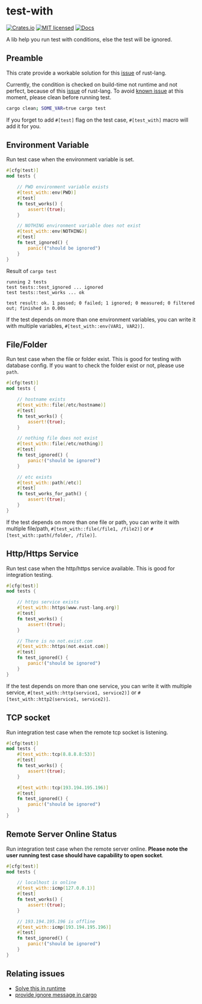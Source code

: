# test-with
[![Crates.io][crates-badge]][crate-url]
[![MIT licensed][mit-badge]][mit-url]
[![Docs][doc-badge]][doc-url]

A lib help you run test with conditions, else the test will be ignored.

## Preamble
This crate provide a workable solution for this [issue][original-issue] of rust-lang.

Currently, the condition is checked on build-time not runtime and not perfect,
because of this [issue][original-issue] of rust-lang.
To avoid [known issue][known-issue] at this moment,
please clean before running test.
```bash
cargo clean; SOME_VAR=true cargo test
```

If you forget to add `#[test]` flag on the test case, `#[test_with]` macro will add it for you.

## Environment Variable
Run test case when the environment variable is set.

```rust
#[cfg(test)]
mod tests {

    // PWD environment variable exists
    #[test_with::env(PWD)]
    #[test]
    fn test_works() {
        assert!(true);
    }

    // NOTHING environment variable does not exist
    #[test_with::env(NOTHING)]
    #[test]
    fn test_ignored() {
        panic!("should be ignored")
    }
}
```

Result of `cargo test`
```text
running 2 tests
test tests::test_ignored ... ignored
test tests::test_works ... ok

test result: ok. 1 passed; 0 failed; 1 ignored; 0 measured; 0 filtered out; finished in 0.00s
```

If the test depends on more than one environment variables,
you can write it with multiple variables, `#[test_with::env(VAR1, VAR2)]`.

## File/Folder
Run test case when the file or folder exist.  This is good for testing with database config.
If you want to check the folder exist or not, please use `path`.

```rust
#[cfg(test)]
mod tests {

    // hostname exists
    #[test_with::file(/etc/hostname)]
    #[test]
    fn test_works() {
        assert!(true);
    }

    // nothing file does not exist
    #[test_with::file(/etc/nothing)]
    #[test]
    fn test_ignored() {
        panic!("should be ignored")
    }

    // etc exists
    #[test_with::path(/etc)]
    #[test]
    fn test_works_for_path() {
        assert!(true);
    }
}
```

If the test depends on more than one file or path,
you can write it with multiple file/path,
`#[test_with::file(/file1, /file2)]` or `#[test_with::path(/folder, /file)]`.

## Http/Https Service
Run test case when the http/https service available.  This is good for integration testing.

```rust
#[cfg(test)]
mod tests {

    // https service exists
    #[test_with::https(www.rust-lang.org)]
    #[test]
    fn test_works() {
        assert!(true);
    }

    // There is no not.exist.com
    #[test_with::https(not.exist.com)]
    #[test]
    fn test_ignored() {
        panic!("should be ignored")
    }
}
```

If the test depends on more than one service,
you can write it with multiple service,
`#[test_with::http(service1, service2)]` or `#[test_with::http2(service1, service2)]`.

## TCP socket
Run integration test case when the remote tcp socket is listening.

```rust
#[cfg(test)]
mod tests {
    #[test_with::tcp(8.8.8.8:53)]
    #[test]
    fn test_works() {
        assert!(true);
    }

    #[test_with::tcp(193.194.195.196)]
    #[test]
    fn test_ignored() {
        panic!("should be ignored")
    }
}
```

## Remote Server Online Status
Run integration test case when the remote server online.
**Please note the user running test case should have capability to open socket**.

```rust
#[cfg(test)]
mod tests {

    // localhost is online
    #[test_with::icmp(127.0.0.1)]
    #[test]
    fn test_works() {
        assert!(true);
    }

    // 193.194.195.196 is offline
    #[test_with::icmp(193.194.195.196)]
    #[test]
    fn test_ignored() {
        panic!("should be ignored")
    }
}
```

## Relating issues
* [Solve this in runtime][original-issue]
* [provide ignore message in cargo][rust-pre-rfc]

[crates-badge]: https://img.shields.io/crates/v/test-with.svg
[crate-url]: https://crates.io/crates/test-with
[mit-badge]: https://img.shields.io/badge/license-MIT-blue.svg
[mit-url]: https://github.com/yanganto/test-with/blob/readme/LICENSE
[doc-badge]: https://img.shields.io/badge/docs-rs-orange.svg
[doc-url]: https://docs.rs/test-with/latest/test_with/
[original-issue]: https://github.com/rust-lang/rust/issues/68007
[rust-pre-rfc]: https://internals.rust-lang.org/t/pre-rfc-provide-ignore-message-when-the-test-ignored/15904
[known-issue]: https://github.com/yanganto/test-with/issues/18
